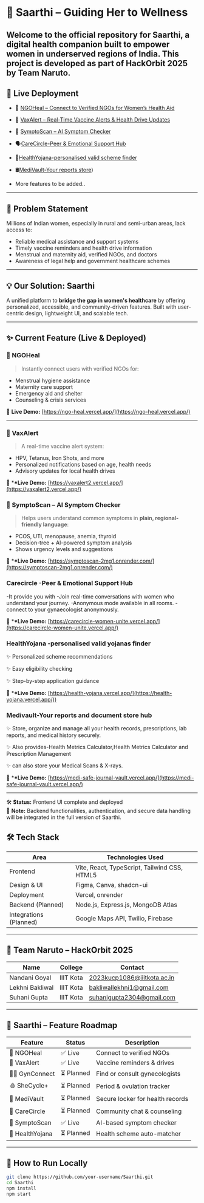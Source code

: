 # 🌿 Saarthi – Guiding Her to Wellness

## Welcome to the official repository for **Saarthi**, a digital health companion built to empower women in underserved regions of India. This project is developed as part of **HackOrbit 2025** by **Team Naruto**.

## 🚀 Live Deployment

- 🧕 [NGOHeal – Connect to Verified NGOs for Women’s Health Aid](https://ngo-heal.vercel.app/)
- 💉 [VaxAlert – Real-Time Vaccine Alerts & Health Drive Updates](https://vaxalert2.vercel.app/)
- 🧠 [SymptoScan – AI Symptom Checker](https://symptoscan-2mg1.onrender.com/)
- 🗣[CareCircle-Peer & Emotional Support Hub ](https://carecircle-women-unite.vercel.app/)
- 📜[HealthYojana-personalised valid scheme finder ](https://health-yojana.vercel.app/)
- 🛢[MediVault-Your reports store](https://medi-safe-journal-vault.vercel.app/))

- More features to be added..

---

## 🎯 Problem Statement

Millions of Indian women, especially in rural and semi-urban areas, lack access to:

- Reliable medical assistance and support systems
- Timely vaccine reminders and health drive information
- Menstrual and maternity aid, verified NGOs, and doctors
- Awareness of legal help and government healthcare schemes

---

## 💡 Our Solution: **Saarthi**

A unified platform to **bridge the gap in women's healthcare** by offering personalized, accessible, and community-driven features. Built with user-centric design, lightweight UI, and scalable tech.

---

## ✨ Current Feature (Live & Deployed)

### 🧕 NGOHeal

> Instantly connect users with verified NGOs for:

- Menstrual hygiene assistance
- Maternity care support
- Emergency aid and shelter
- Counseling & crisis services

🔗 **Live Demo:** [https://ngo-heal.vercel.app/](https://ngo-heal.vercel.app/)

---

### 💉 VaxAlert

> A real-time vaccine alert system:

- HPV, Tetanus, Iron Shots, and more
- Personalized notifications based on age, health needs
- Advisory updates for local health drives

🔗 \***\*Live Demo:** [https://vaxalert2.vercel.app/](https://vaxalert2.vercel.app/)

### 🧠 SymptoScan – AI Symptom Checker

> Helps users understand common symptoms in **plain, regional-friendly language**:

- PCOS, UTI, menopause, anemia, thyroid
- Decision-tree + AI-powered symptom analysis
- Shows urgency levels and suggestions

🔗 \***\*Live Demo:** [https://symptoscan-2mg1.onrender.com/](https://symptoscan-2mg1.onrender.com/)

### Carecircle -Peer & Emotional Support Hub

-It provide you with
-Join real-time conversations with women who understand your journey.
-Anonymous mode available in all rooms.
-connect to your gynaecologist anonymously.

🔗 \***\*Live Demo:** [https://carecircle-women-unite.vercel.app/](https://carecircle-women-unite.vercel.app/)

### HealthYojana -personalised valid yojanas finder

✨ Personalized scheme recommendations

✨ Easy eligibility checking

✨ Step-by-step application guidance

🔗 \***\*Live Demo:** [https://health-yojana.vercel.app/](https://health-yojana.vercel.app/))

### Medivault-Your reports and document store hub

✨ Store, organize and manage all your health records, prescriptions, lab reports, and medical history securely.

✨ Also provides-Health Metrics Calculator,Health Metrics Calculator and Prescription Management

✨ can also store your Medical Scans & X-rays.

🔗 \***\*Live Demo:** [https://medi-safe-journal-vault.vercel.app/](https://medi-safe-journal-vault.vercel.app/)



---

🛠️ **Status:** Frontend UI complete and deployed  
🔐 **Note:** Backend functionalities, authentication, and secure data handling will be integrated in the full version of Saarthi.

## 🛠️ Tech Stack

| Area                   | Technologies Used                            |
| ---------------------- | -------------------------------------------- |
| Frontend               | Vite, React, TypeScript, Tailwind CSS, HTML5 |
| Design & UI            | Figma, Canva, shadcn-ui                      |
| Deployment             | Vercel, onrender                             |
| Backend (Planned)      | Node.js, Express.js, MongoDB Atlas           |
| Integrations (Planned) | Google Maps API, Twilio, Firebase            |

---

## 👥 Team Naruto – HackOrbit 2025

| Name            | College   | Contact                     |
| --------------- | --------- | --------------------------- |
| Nandani Goyal   | IIIT Kota | 2023kucp1086@iiitkota.ac.in |
| Lekhni Bakliwal | IIIT Kota | bakliwallekhni1@gmail.com   |
| Suhani Gupta    | IIIT Kota | suhanigupta2304@gmail.com   |

---

## 📌 Saarthi – Feature Roadmap

| Feature         | Status     | Description                      |
| --------------- | ---------- | -------------------------------- |
| 🧕 NGOHeal      | ✅ Live    | Connect to verified NGOs         |
| 💉 VaxAlert     | ✅ Live    | Vaccine reminders & drives       |
| 👩‍⚕️ GynConnect   | ⏳ Planned | Find or consult gynecologists    |
| 🩸 SheCycle+    | ⏳ Planned | Period & ovulation tracker       |
| 🔐 MediVault    | ⏳ Planned | Secure locker for health records |
| 💬 CareCircle   | ⏳ Planned | Community chat & counseling      |
| 🧠 SymptoScan   | ✅ Live    | AI-based symptom checker         |
| 🧾 HealthYojana | ⏳ Planned | Health scheme auto-matcher       |

---

## 🏁 How to Run Locally

```bash
git clone https://github.com/your-username/Saarthi.git
cd Saarthi
npm install
npm start
```
